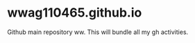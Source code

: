 wwag110465.github.io
====================

Github main repository ww. This will bundle all my gh activities.
